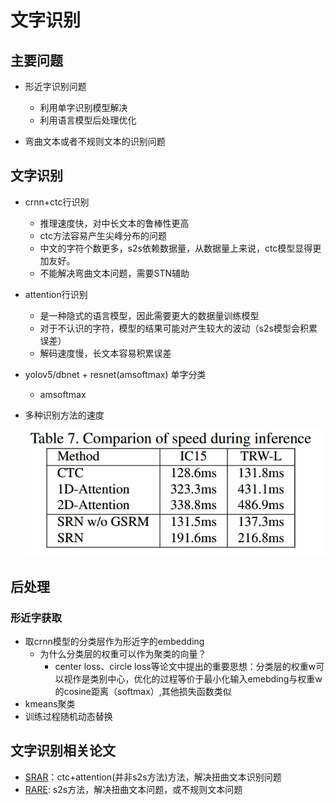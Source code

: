 # 文字识别
## 主要问题
* 形近字识别问题
    * 利用单字识别模型解决
    * 利用语言模型后处理优化
  
* 弯曲文本或者不规则文本的识别问题
    
## 文字识别
* crnn+ctc行识别
  * 推理速度快，对中长文本的鲁棒性更高
  * ctc方法容易产生尖峰分布的问题
  * 中文的字符个数更多，s2s依赖数据量，从数据量上来说，ctc模型显得更加友好。
  * 不能解决弯曲文本问题，需要STN辅助
* attention行识别
  * 是一种隐式的语言模型，因此需要更大的数据量训练模型
  * 对于不认识的字符，模型的结果可能对产生较大的波动（s2s模型会积累误差）
  * 解码速度慢，长文本容易积累误差
* yolov5/dbnet + resnet(amsoftmax) 单字分类
    * amsoftmax
  
* 多种识别方法的速度
  
  ![算法速度](data/文字识别方法的推理速度比较.png)

## 后处理
### 形近字获取
* 取crnn模型的分类层作为形近字的embedding
  * 为什么分类层的权重可以作为聚类的向量？
    * center loss、circle loss等论文中提出的重要思想：分类层的权重w可以视作是类别中心，优化的过程等价于最小化输入emebding与权重w的cosine距离（softmax）,其他损失函数类似
* kmeans聚类
* 训练过程随机动态替换


## 文字识别相关论文
  * [SRAR](./paper_thinking/STAR.md)：ctc+attention(并非s2s方法)方法，解决扭曲文本识别问题
  * [RARE](./paper_thinking/RARE.md): s2s方法，解决扭曲文本问题，或不规则文本问题
